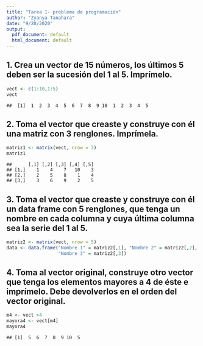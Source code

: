 ```yaml
---
title: "Tarea 1- problema de programación"
author: "Zyanya Tanahara"
date: "9/20/2020"
output:
  pdf_document: default
  html_document: default
---
```




## 1. Crea un vector de 15 números, los últimos 5 deben ser la sucesión del 1 al 5. Imprímelo.

```r
vect <- c(1:10,1:5)
vect
```

```
##  [1]  1  2  3  4  5  6  7  8  9 10  1  2  3  4  5
```

## 2. Toma el vector que creaste y construye con él una matriz con 3 renglones. Imprímela.

```r
matriz1 <- matrix(vect, nrow = 3)
matriz1
```

```
##      [,1] [,2] [,3] [,4] [,5]
## [1,]    1    4    7   10    3
## [2,]    2    5    8    1    4
## [3,]    3    6    9    2    5
```

## 3. Toma el vector que creaste y construye con él un data frame con 5 renglones, que tenga un nombre en cada columna y cuya última columna sea la serie del 1 al 5. 

```r
matriz2 <- matrix(vect, nrow = 5)
data <- data.frame("Nombre 1" = matriz2[,1], "Nombre 2" = matriz2[,2],
                   "Nombre 3" = matriz2[,3])
```

## 4. Toma al vector original, construye otro vector que tenga los elementos mayores a 4 de éste e imprímelo. Debe devolverlos en el orden del vector original.


```r
m4 <- vect >4
mayora4 <- vect[m4]
mayora4
```

```
## [1]  5  6  7  8  9 10  5
```

